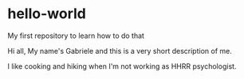 # hello-world
My first repository to learn how to do that

Hi all,
My name's Gabriele and this is a very short description of me. 

I like cooking and hiking when I'm not working as HHRR psychologist.
